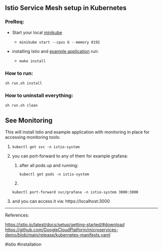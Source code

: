 ## Istio Service Mesh setup in Kubernetes

### PreReq:
* Start your local [minikube](https://minikube.sigs.k8s.io/docs/start/)

  * ```minikube start --cpus 6 --memory 8192```
* installing Istio and [example application](https://raw.githubusercontent.com/GoogleCloudPlatform/microservices-demo/main/release/kubernetes-manifests.yaml) run:
  * ``make install``

### How to run:
``sh run.sh install``

### How to uninstall everything:
``sh run.sh clean``

## See Monitoring
This will install Istio and example application with monitoring in place
for accessing monitoring tools:

1. ```kubectl get svc -n istio-system```

2. you can port-forward to any of them for example grafana:
   1. after all pods up and running:

       ``kubectl get pods -n istio-system``
   2. 
   ```kubectl port-forward svc/grafana -n istio-system 3000:3000```
3. and you can access it via: https://localhost:3000
---
References:

https://istio.io/latest/docs/setup/getting-started/#download
https://github.com/GoogleCloudPlatform/microservices-demo/blob/main/release/kubernetes-manifests.yaml

#istio #installation
